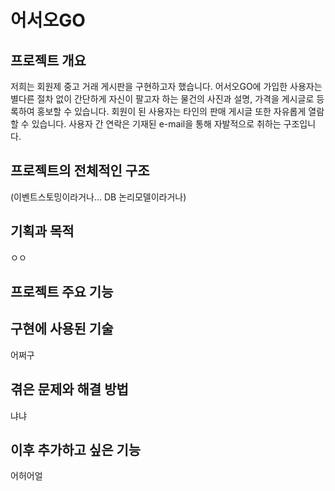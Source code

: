 # 어서오GO
## 프로젝트 개요
저희는 회원제 중고 거래 게시판을 구현하고자 했습니다. 어서오GO에 가입한 사용자는 별다른 절차 없이 간단하게 
자신이 팔고자 하는 물건의 사진과 설명, 가격을 게시글로 등록하여 홍보할 수 있습니다. 회원이 된 사용자는 타인의 
판매 게시글 또한 자유롭게 열람할 수 있습니다. 사용자 간 연락은 기재된 e-mail을 통해 자발적으로 취하는 구조입니다.

## 프로젝트의 전체적인 구조
(이벤트스토밍이라거나... DB 논리모델이라거나)

## 기획과 목적
ㅇㅇ

## 프로젝트 주요 기능


## 구현에 사용된 기술
어쩌구 

## 겪은 문제와 해결 방법
냐냐

## 이후 추가하고 싶은 기능
어허어얼

